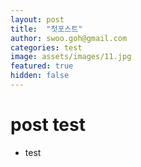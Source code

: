 ```yaml
---
layout: post
title:  "첫포스트"
author: swoo.goh@gmail.com
categories: test
image: assets/images/11.jpg
featured: true
hidden: false
---
```


# post test
* test
